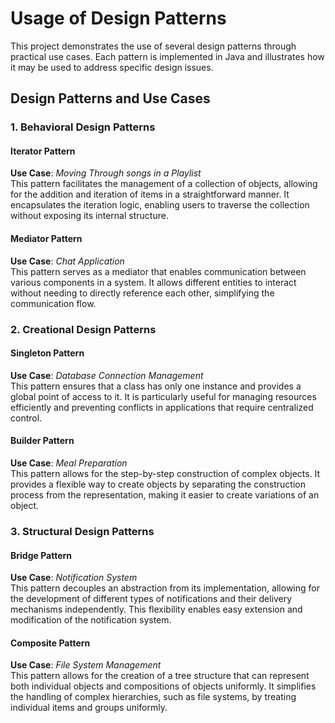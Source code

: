 # Usage of Design Patterns

This project demonstrates the use of several design patterns through practical use cases. Each pattern is implemented in Java and illustrates how it may be used to address specific design issues.

## Design Patterns and Use Cases

### 1. Behavioral Design Patterns

#### Iterator Pattern
**Use Case**: *Moving Through songs in a Playlist*  
This pattern facilitates the management of a collection of objects, allowing for the addition and iteration of items in a straightforward manner. It encapsulates the iteration logic, enabling users to traverse the collection without exposing its internal structure.

#### Mediator Pattern
**Use Case**: *Chat Application*  
This pattern serves as a mediator that enables communication between various components in a system. It allows different entities to interact without needing to directly reference each other, simplifying the communication flow.

### 2. Creational Design Patterns

#### Singleton Pattern
**Use Case**: *Database Connection Management*  
This pattern ensures that a class has only one instance and provides a global point of access to it. It is particularly useful for managing resources efficiently and preventing conflicts in applications that require centralized control.

#### Builder Pattern
**Use Case**: *Meal Preparation*  
This pattern allows for the step-by-step construction of complex objects. It provides a flexible way to create objects by separating the construction process from the representation, making it easier to create variations of an object.

### 3. Structural Design Patterns

#### Bridge Pattern
**Use Case**: *Notification System*  
This pattern decouples an abstraction from its implementation, allowing for the development of different types of notifications and their delivery mechanisms independently. This flexibility enables easy extension and modification of the notification system.

#### Composite Pattern
**Use Case**: *File System Management*  
This pattern allows for the creation of a tree structure that can represent both individual objects and compositions of objects uniformly. It simplifies the handling of complex hierarchies, such as file systems, by treating individual items and groups uniformly.

